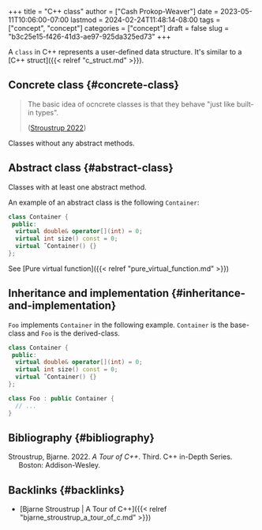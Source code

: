 +++
title = "C++ class"
author = ["Cash Prokop-Weaver"]
date = 2023-05-11T10:06:00-07:00
lastmod = 2024-02-24T11:48:14-08:00
tags = ["concept", "concept"]
categories = ["concept"]
draft = false
slug = "b3c25e15-f426-41d3-ae97-925da325ed73"
+++

A `class` in C++ represents a user-defined data structure. It's similar to a [C++ struct]({{< relref "c_struct.md" >}}).


## Concrete class {#concrete-class}

> The basic idea of ocncrete classes is that they behave "just like built-in types".
>
> (<a href="#citeproc_bib_item_1">Stroustrup 2022</a>)

Classes without any abstract methods.


## Abstract class {#abstract-class}

Classes with at least one abstract method.

An example of an abstract class is the following `Container`:

```C++
class Container {
 public:
  virtual double& operator[](int) = 0;
  virtual int size() const = 0;
  virtual ˜Container() {}
};
```

See [Pure virtual function]({{< relref "pure_virtual_function.md" >}})


## Inheritance and implementation {#inheritance-and-implementation}

`Foo` implements `Container` in the following example. `Container` is the base-class and `Foo` is the derived-class.

```C++
class Container {
 public:
  virtual double& operator[](int) = 0;
  virtual int size() const = 0;
  virtual ˜Container() {}
};

class Foo : public Container {
  // ...
}
```


## Bibliography {#bibliography}

<style>.csl-entry{text-indent: -1.5em; margin-left: 1.5em;}</style><div class="csl-bib-body">
  <div class="csl-entry"><a id="citeproc_bib_item_1"></a>Stroustrup, Bjarne. 2022. <i>A Tour of C++</i>. Third. C++ in-Depth Series. Boston: Addison-Wesley.</div>
</div>


## Backlinks {#backlinks}

-   [Bjarne Stroustrup | A Tour of C++]({{< relref "bjarne_stroustrup_a_tour_of_c.md" >}})
